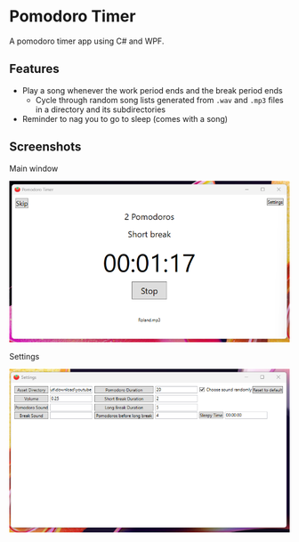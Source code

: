 # Pomodoro Timer

A pomodoro timer app using C# and WPF.

## Features

-   Play a song whenever the work period ends and the break period ends
    -   Cycle through random song lists generated from `.wav` and `.mp3` files in a directory and its subdirectories
-   Reminder to nag you to go to sleep (comes with a song)

## Screenshots

Main window

![Pomodoro app main window](screenshots/pomodoro-main.png)

Settings

![Pomodoro app settings window](screenshots/pomodoro-settings.png)
